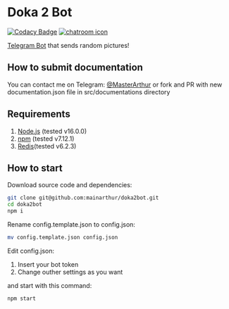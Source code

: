 # Doka 2 Bot

[![Codacy Badge](https://api.codacy.com/project/badge/Grade/590a37f2a664482da8998480f630d014)](https://app.codacy.com/gh/mainarthur/doka2bot?utm_source=github.com&utm_medium=referral&utm_content=mainarthur/doka2bot&utm_campaign=Badge_Grade_Settings) [![chatroom icon](https://patrolavia.github.io/telegram-badge/chat.png)](https://t.me/doka2bot)

[Telegram Bot](https://t.me/Doka2Bot) that sends random pictures!

## How to submit documentation

You can contact me on Telegram: [@MasterArthur](https://t.me/MasterArthur) or fork and PR with new documentation.json file in src/documentations directory

## Requirements

1.  [Node.js](https://nodejs.org/en/download/) (tested v16.0.0)
2.  [npm](https://www.npmjs.com) (tested v7.12.1)
3.  [Redis](https://redis.io/)(tested v6.2.3)

## How to start

Download source code and dependencies:

```bash
git clone git@github.com:mainarthur/doka2bot.git
cd doka2bot
npm i
```

Rename config.template.json to config.json:

```bash
mv config.template.json config.json
```

Edit config.json:

1.  Insert your bot token
2.  Change outher settings as you want

and start with this command:

```bash
npm start
```
